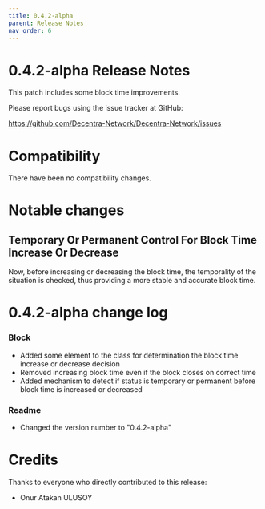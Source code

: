 ```yaml
---
title: 0.4.2-alpha
parent: Release Notes
nav_order: 6
---
```


0.4.2-alpha Release Notes
====================

This patch includes some block time improvements.

Please report bugs using the issue tracker at GitHub:

  <https://github.com/Decentra-Network/Decentra-Network/issues>

Compatibility
==============

There have been no compatibility changes.

Notable changes
===============

## Temporary Or Permanent Control For Block Time Increase Or Decrease

Now, before increasing or decreasing the block time, the temporality 
of the situation is checked, thus providing a more stable and accurate 
block time.

0.4.2-alpha change log
=================

### Block
- Added some element to the class for determination the block time increase or decrease decision
- Removed increasing block time even if the block closes on correct time
- Added mechanism to detect if status is temporary or permanent before block time is increased or decreased

### Readme
- Changed the version number to "0.4.2-alpha"

Credits
=======

Thanks to everyone who directly contributed to this release:

- Onur Atakan ULUSOY
